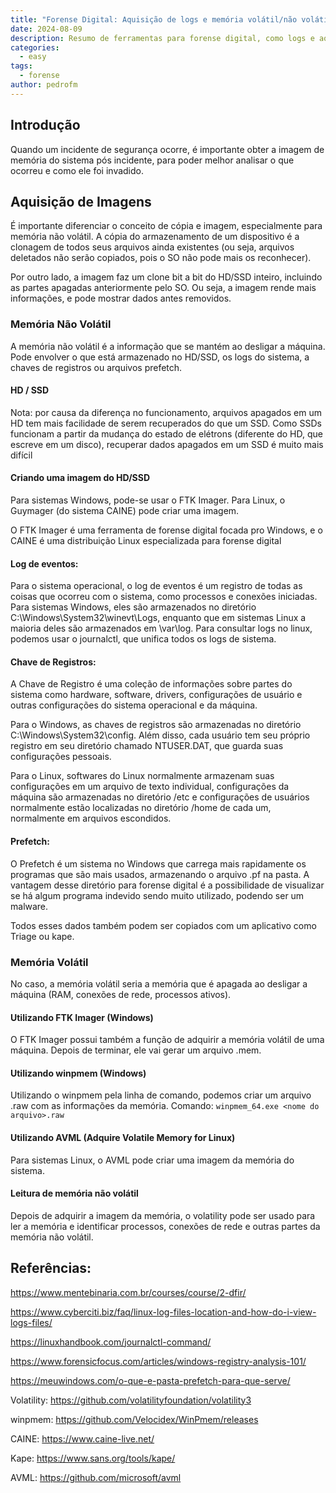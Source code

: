 ```yaml
---
title: "Forense Digital: Aquisição de logs e memória volátil/não volátil"
date: 2024-08-09
description: Resumo de ferramentas para forense digital, como logs e aquisição de imagem
categories:
  - easy
tags:
  - forense
author: pedrofm
---
```

## Introdução

Quando um incidente de segurança ocorre, é importante obter a imagem de memória do sistema pós incidente, para poder melhor analisar o que ocorreu e como ele foi invadido.
## Aquisição de Imagens

É importante diferenciar o conceito de cópia e imagem, especialmente para memória não volátil. A cópia do armazenamento de um dispositivo é a clonagem de todos seus arquivos ainda existentes (ou seja, arquivos deletados não serão copiados, pois o SO não pode mais os reconhecer).

Por outro lado, a imagem faz um clone bit a bit do HD/SSD inteiro, incluindo as partes apagadas anteriormente pelo SO. Ou seja, a imagem rende mais informações, e pode mostrar dados antes removidos.
### Memória Não Volátil 

A memória não volátil é a informação que se mantém ao desligar a máquina. Pode envolver o que está armazenado no HD/SSD, os logs do sistema, a chaves de registros ou arquivos prefetch.
#### HD / SSD

Nota: por causa da diferença no funcionamento, arquivos apagados em um HD tem mais facilidade de serem recuperados do que um SSD.
Como SSDs funcionam a partir da mudança do estado de elétrons (diferente do HD, que escreve em um disco), recuperar dados apagados em um SSD é muito mais difícil
#### Criando uma imagem do HD/SSD

Para sistemas Windows, pode-se usar o FTK Imager. Para Linux, o Guymager (do sistema CAINE) pode criar uma imagem.

O FTK Imager é uma ferramenta de forense digital focada pro Windows, e o CAINE é uma distribuição Linux especializada para forense digital
#### Log de eventos:

Para o sistema operacional, o log de eventos é um registro de todas as coisas que ocorreu com o sistema, como processos e conexões iniciadas.
Para sistemas Windows, eles são armazenados no diretório C:\\Windows\\System32\\winevt\\Logs, enquanto que em sistemas Linux a maioria deles são armazenados em \\var\\log.
Para consultar logs no linux, podemos usar o journalctl, que unifica todos os logs de sistema.
#### Chave de Registros:

A Chave de Registro é uma coleção de informações sobre partes do sistema como hardware, software, drivers, configurações de usuário e outras configurações do sistema operacional e da máquina.

Para o Windows, as chaves de registros são armazenadas no diretório C:\\Windows\\System32\\config. Além disso, cada usuário tem seu próprio registro em seu diretório chamado NTUSER.DAT, que guarda suas configurações pessoais.

Para o Linux, softwares do Linux normalmente armazenam suas configurações em um arquivo de texto individual, configurações da máquina são armazenadas no diretório /etc e configurações de usuários normalmente estão localizadas no diretório /home de cada um, normalmente em arquivos escondidos.
#### Prefetch:

O Prefetch é um sistema no Windows que carrega mais rapidamente os programas que são mais usados, armazenando o arquivo .pf na pasta.
A vantagem desse diretório para forense digital é a possibilidade de visualizar se há algum programa indevido sendo muito utilizado, podendo ser um malware.

Todos esses dados também podem ser copiados com um aplicativo como Triage ou kape.

### Memória Volátil

No caso, a memória volátil seria a memória que é apagada ao desligar a máquina (RAM, conexões de rede, processos ativos).

#### Utilizando FTK Imager (Windows)

O FTK Imager possui também a função de adquirir a memória volátil de uma máquina.
Depois de terminar, ele vai gerar um arquivo .mem.
#### Utilizando winpmem (Windows)

Utilizando o winpmem pela linha de comando, podemos criar um arquivo .raw com as informações da memória.
	Comando: ``winpmem_64.exe <nome do arquivo>.raw``

#### Utilizando AVML (Adquire Volatile Memory for Linux)

Para sistemas Linux, o AVML pode criar uma imagem da memória do sistema.

#### Leitura de memória não volátil

Depois de adquirir a imagem da memória, o volatility pode ser usado para ler a memória e identificar processos, conexões de rede e outras partes da memória não volátil.

## Referências:

https://www.mentebinaria.com.br/courses/course/2-dfir/

https://www.cyberciti.biz/faq/linux-log-files-location-and-how-do-i-view-logs-files/

https://linuxhandbook.com/journalctl-command/

https://www.forensicfocus.com/articles/windows-registry-analysis-101/

https://meuwindows.com/o-que-e-pasta-prefetch-para-que-serve/

Volatility: https://github.com/volatilityfoundation/volatility3

winpmem:  https://github.com/Velocidex/WinPmem/releases

CAINE: https://www.caine-live.net/

Kape: https://www.sans.org/tools/kape/

AVML: https://github.com/microsoft/avml



